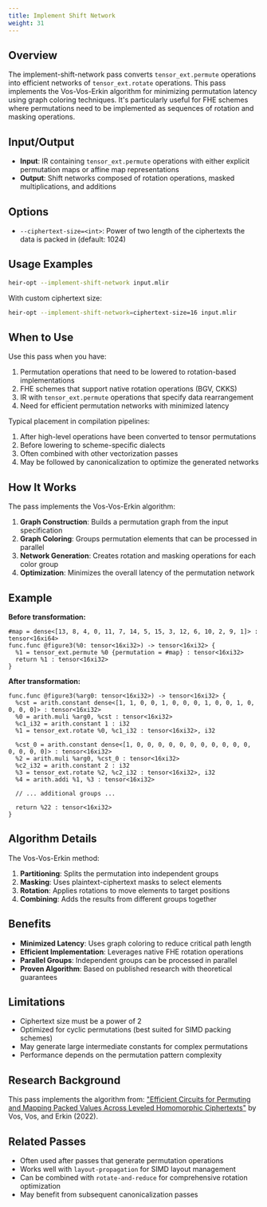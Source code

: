 ```yaml
---
title: Implement Shift Network
weight: 31
---
```


## Overview

The implement-shift-network pass converts `tensor_ext.permute` operations into
efficient networks of `tensor_ext.rotate` operations. This pass implements the
Vos-Vos-Erkin algorithm for minimizing permutation latency using graph coloring
techniques. It's particularly useful for FHE schemes where permutations need to
be implemented as sequences of rotation and masking operations.

## Input/Output

- **Input**: IR containing `tensor_ext.permute` operations with either explicit
  permutation maps or affine map representations
- **Output**: Shift networks composed of rotation operations, masked
  multiplications, and additions

## Options

- `--ciphertext-size=<int>`: Power of two length of the ciphertexts the data is
  packed in (default: 1024)

## Usage Examples

```bash
heir-opt --implement-shift-network input.mlir
```

With custom ciphertext size:

```bash
heir-opt --implement-shift-network=ciphertext-size=16 input.mlir
```

## When to Use

Use this pass when you have:

1. Permutation operations that need to be lowered to rotation-based
   implementations
1. FHE schemes that support native rotation operations (BGV, CKKS)
1. IR with `tensor_ext.permute` operations that specify data rearrangement
1. Need for efficient permutation networks with minimized latency

Typical placement in compilation pipelines:

1. After high-level operations have been converted to tensor permutations
1. Before lowering to scheme-specific dialects
1. Often combined with other vectorization passes
1. May be followed by canonicalization to optimize the generated networks

## How It Works

The pass implements the Vos-Vos-Erkin algorithm:

1. **Graph Construction**: Builds a permutation graph from the input
   specification
1. **Graph Coloring**: Groups permutation elements that can be processed in
   parallel
1. **Network Generation**: Creates rotation and masking operations for each
   color group
1. **Optimization**: Minimizes the overall latency of the permutation network

## Example

**Before transformation:**

```mlir
#map = dense<[13, 8, 4, 0, 11, 7, 14, 5, 15, 3, 12, 6, 10, 2, 9, 1]> : tensor<16xi64>
func.func @figure3(%0: tensor<16xi32>) -> tensor<16xi32> {
  %1 = tensor_ext.permute %0 {permutation = #map} : tensor<16xi32>
  return %1 : tensor<16xi32>
}
```

**After transformation:**

```mlir
func.func @figure3(%arg0: tensor<16xi32>) -> tensor<16xi32> {
  %cst = arith.constant dense<[1, 1, 0, 0, 1, 0, 0, 0, 1, 0, 0, 1, 0, 0, 0, 0]> : tensor<16xi32>
  %0 = arith.muli %arg0, %cst : tensor<16xi32>
  %c1_i32 = arith.constant 1 : i32
  %1 = tensor_ext.rotate %0, %c1_i32 : tensor<16xi32>, i32

  %cst_0 = arith.constant dense<[1, 0, 0, 0, 0, 0, 0, 0, 0, 0, 0, 0, 0, 0, 0, 0]> : tensor<16xi32>
  %2 = arith.muli %arg0, %cst_0 : tensor<16xi32>
  %c2_i32 = arith.constant 2 : i32
  %3 = tensor_ext.rotate %2, %c2_i32 : tensor<16xi32>, i32
  %4 = arith.addi %1, %3 : tensor<16xi32>

  // ... additional groups ...

  return %22 : tensor<16xi32>
}
```

## Algorithm Details

The Vos-Vos-Erkin method:

1. **Partitioning**: Splits the permutation into independent groups
1. **Masking**: Uses plaintext-ciphertext masks to select elements
1. **Rotation**: Applies rotations to move elements to target positions
1. **Combining**: Adds the results from different groups together

## Benefits

- **Minimized Latency**: Uses graph coloring to reduce critical path length
- **Efficient Implementation**: Leverages native FHE rotation operations
- **Parallel Groups**: Independent groups can be processed in parallel
- **Proven Algorithm**: Based on published research with theoretical guarantees

## Limitations

- Ciphertext size must be a power of 2
- Optimized for cyclic permutations (best suited for SIMD packing schemes)
- May generate large intermediate constants for complex permutations
- Performance depends on the permutation pattern complexity

## Research Background

This pass implements the algorithm from:
["Efficient Circuits for Permuting and Mapping Packed Values Across Leveled Homomorphic Ciphertexts"](https://link.springer.com/chapter/10.1007/978-3-031-17140-6_20)
by Vos, Vos, and Erkin (2022).

## Related Passes

- Often used after passes that generate permutation operations
- Works well with `layout-propagation` for SIMD layout management
- Can be combined with `rotate-and-reduce` for comprehensive rotation
  optimization
- May benefit from subsequent canonicalization passes
